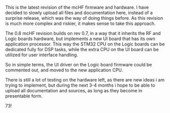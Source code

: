 This is the latest revision of the mcHF firmware and hardware. I have decided
to slowly upload all files and documentation here, instead of a surprise release,
which was the way of doing things before. As this revision is much more complex
and riskier, it makes sense to take this approach.

The 0.8 mcHF revision builds on rev 0.7, in a way that it inherits the RF and Logic
boards hardware, but implements a new UI board that has its own application 
processor. This way the STM32 CPU on the Logic boards can be dedicated fully for
DSP tasks, while the extra CPU on the UI board can be utilized for user interface
handling.

So in simple terms, the UI driver on the Logic board firmware could be commented
out, and moved to the new application CPU.

There is still a lot of testing on the hardware left, as there are new ideas i am trying
to implement, but during the next 3-4 months i hope to be able to upload all
documentation and sources, as long as they become in presentable form.

73!